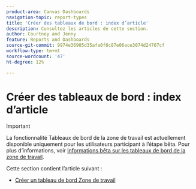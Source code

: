 ```yaml
---
product-area: Canvas Dashboards
navigation-topic: report-types
title: 'Créer des tableaux de bord : index d’article'
description: Consultez les articles de cette section.
author: Courtney and Jenny
feature: Reports and Dashboards
source-git-commit: 9974e36905d35afa0f6c87e06ace3074d24707cf
workflow-type: tm+mt
source-wordcount: '47'
ht-degree: 12%

---
```


# Créer des tableaux de bord : index d’article

>[!IMPORTANT]
>
>La fonctionnalité Tableaux de bord de la zone de travail est actuellement disponible uniquement pour les utilisateurs participant à l’étape bêta. Pour plus d’informations, voir [Informations bêta sur les tableaux de bord de la zone de travail](/help/quicksilver/product-announcements/betas/canvas-dashboards-beta/canvas-dashboards-beta-information.md).


Cette section contient l’article suivant :

* [Créer un tableau de bord Zone de travail](/help/quicksilver/reports-and-dashboards/canvas-dashboards/create-dashboards/create-dashboards.md)